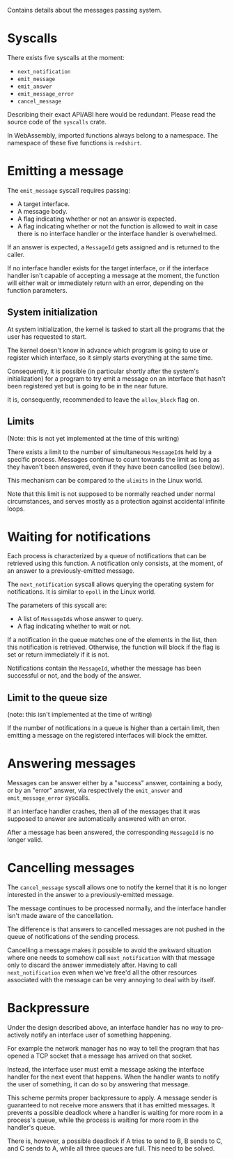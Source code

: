 Contains details about the messages passing system.

# Syscalls

There exists five syscalls at the moment:

- `next_notification`
- `emit_message`
- `emit_answer`
- `emit_message_error`
- `cancel_message`

Describing their exact API/ABI here would be redundant. Please read the source code of the `syscalls` crate.

In WebAssembly, imported functions always belong to a namespace. The namespace of these five functions is `redshirt`.

# Emitting a message

The `emit_message` syscall requires passing:

- A target interface.
- A message body.
- A flag indicating whether or not an answer is expected.
- A flag indicating whether or not the function is allowed to wait in case there is no interface handler or the interface handler is overwhelmed.

If an answer is expected, a `MessageId` gets assigned and is returned to the caller.

If no interface handler exists for the target interface, or if the interface handler isn't capable of accepting a message at the moment, the function will either wait or immediately return with an error, depending on the function parameters.

## System initialization

At system initialization, the kernel is tasked to start all the programs that the user has requested to start.

The kernel doesn't know in advance which program is going to use or register which interface, so it simply starts everything at the same time.

Consequently, it is possible (in particular shortly after the system's initialization) for a program to try emit a message on an interface that hasn't been registered yet but is going to be in the near future.

It is, consequently, recommended to leave the `allow_block` flag on.

## Limits

(Note: this is not yet implemented at the time of this writing)

There exists a limit to the number of simultaneous `MessageId`s held by a specific process. Messages continue to count towards the limit as long as they haven't been answered, even if they have been cancelled (see below).

This mechanism can be compared to the `ulimits` in the Linux world.

Note that this limit is not supposed to be normally reached under normal circumstances, and serves mostly as a protection against accidental infinite loops.

# Waiting for notifications

Each process is characterized by a queue of notifications that can be retrieved using this function. A notification only consists, at the moment, of an answer to a previously-emitted message.

The `next_notification` syscall allows querying the operating system for notifications. It is similar to `epoll` in the Linux world.

The parameters of this syscall are:

- A list of `MessageId`s whose answer to query.
- A flag indicating whether to wait or not.

If a notification in the queue matches one of the elements in the list, then this notification is retrieved. Otherwise, the function will block if the flag is set or return immediately if it is not.

Notifications contain the `MessageId`, whether the message has been successful or not, and the body of the answer.

## Limit to the queue size

(note: this isn't implemented at the time of writing)

If the number of notifications in a queue is higher than a certain limit, then emitting a message on the registered interfaces will block the emitter.

# Answering messages

Messages can be answer either by a "success" answer, containing a body, or by an "error" answer, via respectively the `emit_answer` and `emit_message_error` syscalls.

If an interface handler crashes, then all of the messages that it was supposed to answer are automatically answered with an error.

After a message has been answered, the corresponding `MessageId` is no longer valid.

# Cancelling messages

The `cancel_message` syscall allows one to notify the kernel that it is no longer interested in the answer to a previously-emitted message.

The message continues to be processed normally, and the interface handler isn't made aware of the cancellation.

The difference is that answers to cancelled messages are not pushed in the queue of notifications of the sending process.

Cancelling a message makes it possible to avoid the awkward situation where one needs to somehow call `next_notification` with that message only to discard the answer immediately after. Having to call `next_notification` even when we've free'd all the other resources associated with the message can be very annoying to deal with by itself.

# Backpressure

Under the design described above, an interface handler has no way to pro-actively notify an interface user of something happening.

For example the network manager has no way to tell the program that has opened a TCP socket that a message has arrived on that socket.

Instead, the interface user must emit a message asking the interface handler for the next event that happens. When the handler wants to notify the user of something, it can do so by answering that message.

This scheme permits proper backpressure to apply. A message sender is guaranteed to not receive more answers that it has emitted messages. It prevents a possible deadlock where a handler is waiting for more room in a process's queue, while the process is waiting for more room in the handler's queue.

There is, however, a possible deadlock if A tries to send to B, B sends to C, and C sends to A, while all three queues are full. This need to be solved.
